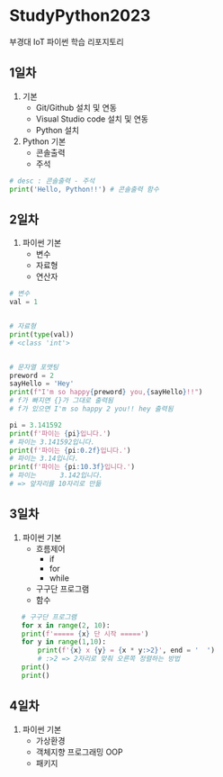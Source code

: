 # StudyPython2023
부경대 IoT 파이썬 학습 리포지토리

## 1일차
1. 기본
    - Git/Github 설치 및 연동
    - Visual Studio code 설치 및 연동
    - Python 설치
2. Python 기본
    - 콘솔출력
    - 주석

```python
# desc : 콘솔출력 - 주석
print('Hello, Python!!') # 콘솔출력 함수
```

## 2일차
1. 파이썬 기본
    - 변수
    - 자료형
    - 연산자
```python
# 변수
val = 1


# 자료형
print(type(val))
# <class 'int'>


# 문자열 포맷팅
preword = 2
sayHello = 'Hey'
print(f"I'm so happy{preword} you,{sayHello}!!")
# f가 빠지면 {}가 그대로 출력됨
# f가 있으면 I'm so happy 2 you!! hey 출력됨

pi = 3.141592
print(f'파이는 {pi}입니다.')
# 파이는 3.141592입니다.
print(f'파이는 {pi:0.2f}입니다.')
# 파이는 3.14입니다.
print(f'파이는 {pi:10.3f}입니다.')
# 파이는      3.142입니다.
# => 앞자리를 10자리로 만듦
```

## 3일차
1. 파이썬 기본
    - 흐름제어
        - if
        - for
        - while
    - 구구단 프로그램
    - 함수
 ```python
    # 구구단 프로그램
    for x in range(2, 10):
    print(f'===== {x} 단 시작 =====')
    for y in range(1,10):
        print(f'{x} x {y} = {x * y:>2}', end = '  ')
        # :>2 => 2자리로 맞춰 오른쪽 정렬하는 방법
    print()
    print()
```

## 4일차
1. 파이썬 기본
    - 가상환경
    - 객체지향 프로그래밍 OOP
    - 패키지

